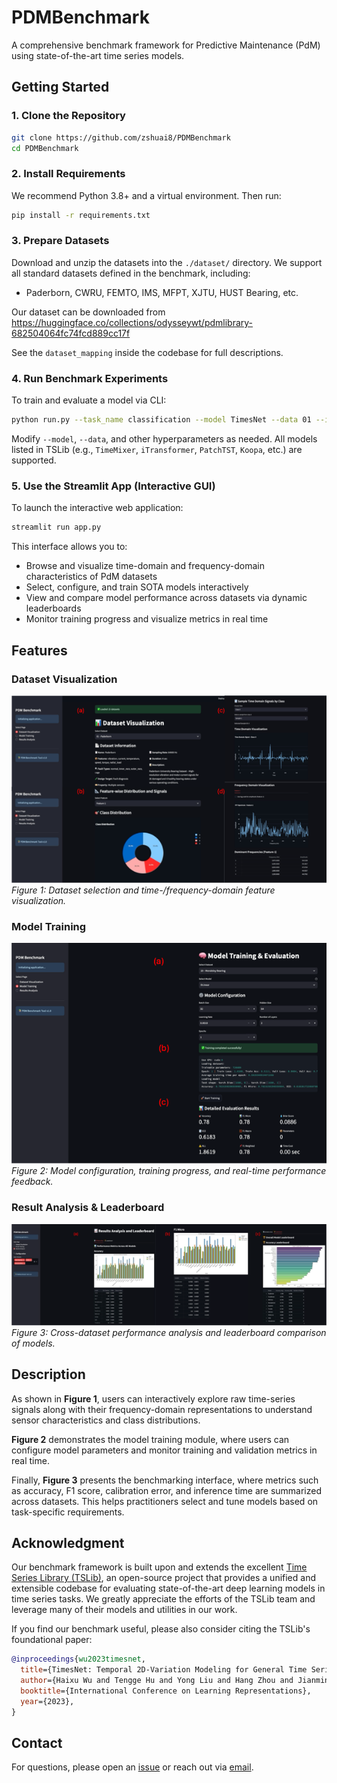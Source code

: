 # PDMBenchmark

A comprehensive benchmark framework for Predictive Maintenance (PdM) using state-of-the-art time series models.

## Getting Started

### 1. Clone the Repository

```bash
git clone https://github.com/zshuai8/PDMBenchmark
cd PDMBenchmark
```

### 2. Install Requirements

We recommend Python 3.8+ and a virtual environment. Then run:

```bash
pip install -r requirements.txt
```

### 3. Prepare Datasets

Download and unzip the datasets into the `./dataset/` directory. We support all standard datasets defined in the benchmark, including:

* Paderborn, CWRU, FEMTO, IMS, MFPT, XJTU, HUST Bearing, etc. 

Our dataset can be downloaded from https://huggingface.co/collections/odysseywt/pdmlibrary-682504064fc74fcd889cc17f

See the `dataset_mapping` inside the codebase for full descriptions.

### 4. Run Benchmark Experiments

To train and evaluate a model via CLI:

```bash
python run.py --task_name classification --model TimesNet --data 01 --is_training 1
```

Modify `--model`, `--data`, and other hyperparameters as needed. All models listed in TSLib (e.g., `TimeMixer`, `iTransformer`, `PatchTST`, `Koopa`, etc.) are supported.

### 5. Use the Streamlit App (Interactive GUI)

To launch the interactive web application:

```bash
streamlit run app.py
```

This interface allows you to:

* Browse and visualize time-domain and frequency-domain characteristics of PdM datasets
* Select, configure, and train SOTA models interactively
* View and compare model performance across datasets via dynamic leaderboards
* Monitor training progress and visualize metrics in real time

## Features

### Dataset Visualization
![Figure 1: Dataset Visualization](Figs/data.png)
*Figure 1: Dataset selection and time-/frequency-domain feature visualization.*

### Model Training
![Figure 2: Model Training](Figs/model.png)
*Figure 2: Model configuration, training progress, and real-time performance feedback.*

### Result Analysis & Leaderboard
![Figure 3: Result Analysis](Figs/result.png)
*Figure 3: Cross-dataset performance analysis and leaderboard comparison of models.*

## Description

As shown in **Figure 1**, users can interactively explore raw time-series signals along with their frequency-domain representations to understand sensor characteristics and class distributions.

**Figure 2** demonstrates the model training module, where users can configure model parameters and monitor training and validation metrics in real time.

Finally, **Figure 3** presents the benchmarking interface, where metrics such as accuracy, F1 score, calibration error, and inference time are summarized across datasets. This helps practitioners select and tune models based on task-specific requirements.

## Acknowledgment

Our benchmark framework is built upon and extends the excellent [Time Series Library (TSLib)](https://github.com/thuml/Time-Series-Library), an open-source project that provides a unified and extensible codebase for evaluating state-of-the-art deep learning models in time series tasks. We greatly appreciate the efforts of the TSLib team and leverage many of their models and utilities in our work.

If you find our benchmark useful, please also consider citing the TSLib's foundational paper:

```bibtex
@inproceedings{wu2023timesnet,
  title={TimesNet: Temporal 2D-Variation Modeling for General Time Series Analysis},
  author={Haixu Wu and Tengge Hu and Yong Liu and Hang Zhou and Jianmin Wang and Mingsheng Long},
  booktitle={International Conference on Learning Representations},
  year={2023},
}
```

## Contact

For questions, please open an [issue](https://github.com/zshuai8/PDMBenchmark) or reach out via [email](zshuai8@vt.edu).